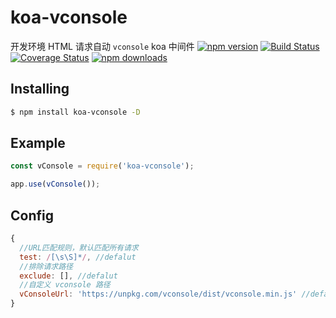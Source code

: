 # koa-vconsole

开发环境 HTML 请求自动 `vconsole` koa 中间件
[![npm version](https://img.shields.io/npm/v/koa-vconsole.svg?style=flat-square)](https://www.npmjs.org/package/koa-vconsole)
[![Build Status](https://travis-ci.org/RekingZhang/koa-vconsole.svg?branch=master)](https://travis-ci.org/RekingZhang/koa-vconsole)
[![Coverage Status](https://coveralls.io/repos/github/RekingZhang/koa-vconsole/badge.svg?branch=master)](https://coveralls.io/github/RekingZhang/koa-vconsole?branch=master)
[![npm downloads](https://img.shields.io/npm/dm/koa-vconsole.svg?style=flat-square)](http://npm-stat.com/charts.html?package=koa-vconsole)

## Installing

```bash
$ npm install koa-vconsole -D
```

## Example

```javascript
const vConsole = require('koa-vconsole');

app.use(vConsole());
```

## Config

```js
{
  //URL匹配规则，默认匹配所有请求
  test: /[\s\S]*/, //defalut
  //排除请求路径
  exclude: [], //defalut
  //自定义 vconsole 路径
  vConsoleUrl: 'https://unpkg.com/vconsole/dist/vconsole.min.js' //defalut
}
```

